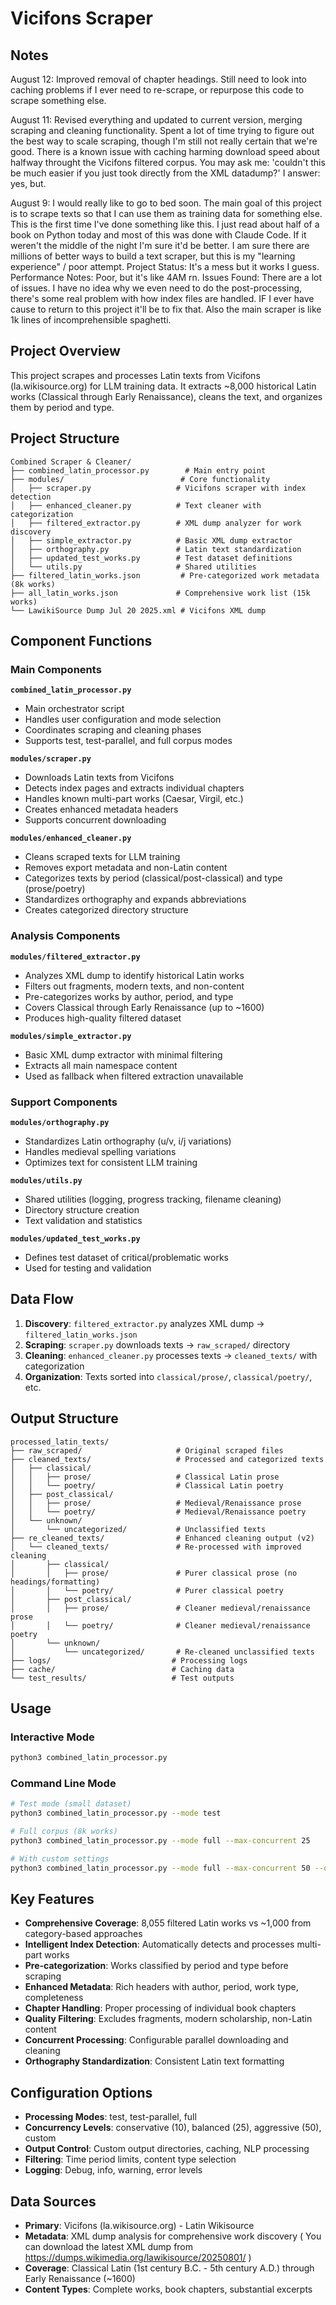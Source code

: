 # Vicifons Scraper

## Notes

August 12: Improved removal of chapter headings. Still need to look into caching problems if I ever need to re-scrape, or repurpose this code to scrape something else.

August 11: Revised everything and updated to current version, merging scraping and cleaning functionality. Spent a lot of time trying to figure out the best way to scale scraping, though I'm still not really certain that we're good. There is a known issue with caching harming download speed about halfway throught the Vicifons filtered corpus. You may ask me: 'couldn't this be much easier if you just took directly from the XML datadump?' I answer: yes, but.

August 9: I would really like to go to bed soon. The main goal of this project is to scrape texts so that I can use them as training data for something else. This is the first time I've done something like this. I just read about half of a book on Python today and most of this was done with Claude Code. If it weren't the middle of the night I'm sure it'd be better. I am sure there are millions of better ways to build a text scraper, but this is my "learning experience" / poor attempt. Project Status: It's a mess but it works I guess. Performance Notes: Poor, but it's like 4AM rn. Issues Found: There are a lot of issues. I have no idea why we even need to do the post-processing, there's some real problem with how index files are handled. IF I ever have cause to return to this project it'll be to fix that. Also the main scraper is like 1k lines of incomprehensible spaghetti.

## Project Overview

This project scrapes and processes Latin texts from Vicifons (la.wikisource.org) for LLM training data. It extracts ~8,000 historical Latin works (Classical through Early Renaissance), cleans the text, and organizes them by period and type.

## Project Structure

```
Combined Scraper & Cleaner/
├── combined_latin_processor.py        # Main entry point
├── modules/                          # Core functionality
│   ├── scraper.py                   # Vicifons scraper with index detection
│   ├── enhanced_cleaner.py          # Text cleaner with categorization
│   ├── filtered_extractor.py        # XML dump analyzer for work discovery
│   ├── simple_extractor.py          # Basic XML dump extractor
│   ├── orthography.py               # Latin text standardization
│   ├── updated_test_works.py        # Test dataset definitions
│   └── utils.py                     # Shared utilities
├── filtered_latin_works.json         # Pre-categorized work metadata (8k works)
├── all_latin_works.json             # Comprehensive work list (15k works)
└── LawikiSource Dump Jul 20 2025.xml # Vicifons XML dump
```

## Component Functions

### Main Components

**`combined_latin_processor.py`**
- Main orchestrator script
- Handles user configuration and mode selection
- Coordinates scraping and cleaning phases
- Supports test, test-parallel, and full corpus modes

**`modules/scraper.py`**
- Downloads Latin texts from Vicifons
- Detects index pages and extracts individual chapters
- Handles known multi-part works (Caesar, Virgil, etc.)
- Creates enhanced metadata headers
- Supports concurrent downloading

**`modules/enhanced_cleaner.py`**
- Cleans scraped texts for LLM training
- Removes export metadata and non-Latin content
- Categorizes texts by period (classical/post-classical) and type (prose/poetry)
- Standardizes orthography and expands abbreviations
- Creates categorized directory structure

### Analysis Components

**`modules/filtered_extractor.py`**
- Analyzes XML dump to identify historical Latin works
- Filters out fragments, modern texts, and non-content
- Pre-categorizes works by author, period, and type
- Covers Classical through Early Renaissance (up to ~1600)
- Produces high-quality filtered dataset

**`modules/simple_extractor.py`**
- Basic XML dump extractor with minimal filtering
- Extracts all main namespace content
- Used as fallback when filtered extraction unavailable

### Support Components

**`modules/orthography.py`**
- Standardizes Latin orthography (u/v, i/j variations)
- Handles medieval spelling variations
- Optimizes text for consistent LLM training

**`modules/utils.py`**
- Shared utilities (logging, progress tracking, filename cleaning)
- Directory structure creation
- Text validation and statistics

**`modules/updated_test_works.py`**
- Defines test dataset of critical/problematic works
- Used for testing and validation

## Data Flow

1. **Discovery**: `filtered_extractor.py` analyzes XML dump → `filtered_latin_works.json`
2. **Scraping**: `scraper.py` downloads texts → `raw_scraped/` directory
3. **Cleaning**: `enhanced_cleaner.py` processes texts → `cleaned_texts/` with categorization
4. **Organization**: Texts sorted into `classical/prose/`, `classical/poetry/`, etc.

## Output Structure

```
processed_latin_texts/
├── raw_scraped/                     # Original scraped files
├── cleaned_texts/                   # Processed and categorized texts
│   ├── classical/
│   │   ├── prose/                   # Classical Latin prose
│   │   └── poetry/                  # Classical Latin poetry
│   ├── post_classical/
│   │   ├── prose/                   # Medieval/Renaissance prose
│   │   └── poetry/                  # Medieval/Renaissance poetry
│   └── unknown/
│       └── uncategorized/           # Unclassified texts
├── re_cleaned_texts/                # Enhanced cleaning output (v2)
│   └── cleaned_texts/               # Re-processed with improved cleaning
│       ├── classical/
│       │   ├── prose/               # Purer classical prose (no headings/formatting)
│       │   └── poetry/              # Purer classical poetry
│       ├── post_classical/
│       │   ├── prose/               # Cleaner medieval/renaissance prose
│       │   └── poetry/              # Cleaner medieval/renaissance poetry
│       └── unknown/
│           └── uncategorized/       # Re-cleaned unclassified texts
├── logs/                           # Processing logs
├── cache/                          # Caching data
└── test_results/                   # Test outputs
```

## Usage

### Interactive Mode
```bash
python3 combined_latin_processor.py
```

### Command Line Mode
```bash
# Test mode (small dataset)
python3 combined_latin_processor.py --mode test

# Full corpus (8k works)
python3 combined_latin_processor.py --mode full --max-concurrent 25

# With custom settings
python3 combined_latin_processor.py --mode full --max-concurrent 50 --output-dir my_output
```

## Key Features

- **Comprehensive Coverage**: 8,055 filtered Latin works vs ~1,000 from category-based approaches
- **Intelligent Index Detection**: Automatically detects and processes multi-part works
- **Pre-categorization**: Works classified by period and type before scraping
- **Enhanced Metadata**: Rich headers with author, period, work type, completeness
- **Chapter Handling**: Proper processing of individual book chapters
- **Quality Filtering**: Excludes fragments, modern scholarship, non-Latin content
- **Concurrent Processing**: Configurable parallel downloading and cleaning
- **Orthography Standardization**: Consistent Latin text formatting

## Configuration Options

- **Processing Modes**: test, test-parallel, full
- **Concurrency Levels**: conservative (10), balanced (25), aggressive (50), custom
- **Output Control**: Custom output directories, caching, NLP processing
- **Filtering**: Time period limits, content type selection
- **Logging**: Debug, info, warning, error levels

## Data Sources

- **Primary**: Vicifons (la.wikisource.org) - Latin Wikisource
- **Metadata**: XML dump analysis for comprehensive work discovery ( You can download the latest XML dump from https://dumps.wikimedia.org/lawikisource/20250801/ )
- **Coverage**: Classical Latin (1st century B.C. - 5th century A.D.) through Early Renaissance (~1600)
- **Content Types**: Complete works, book chapters, substantial excerpts
